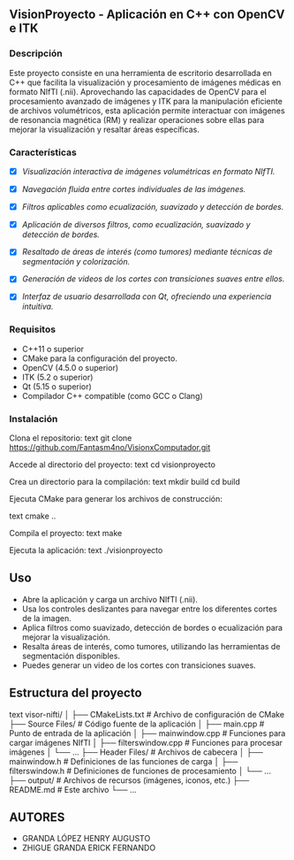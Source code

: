 ## VisionProyecto - Aplicación en C++ con OpenCV e ITK

### Descripción
Este proyecto consiste en una herramienta de escritorio desarrollada en C++ que facilita la visualización y procesamiento de imágenes médicas en formato NIfTI (.nii). Aprovechando las capacidades de OpenCV para el procesamiento avanzado de imágenes y ITK para la manipulación eficiente de archivos volumétricos, esta aplicación permite interactuar con imágenes de resonancia magnética (RM) y realizar operaciones sobre ellas para mejorar la visualización y resaltar áreas específicas.

### Características

- [x] *Visualización interactiva de imágenes volumétricas en formato NIfTI.*
- [x] *Navegación fluida entre cortes individuales de las imágenes.*
- [x] *Filtros aplicables como ecualización, suavizado y detección de bordes.*
- [x] *Aplicación de diversos filtros, como ecualización, suavizado y detección de bordes.*
- [x] *Resaltado de áreas de interés (como tumores) mediante técnicas de segmentación y colorización.*
- [x] *Generación de videos de los cortes con transiciones suaves entre ellos.*
- [x] *Interfaz de usuario desarrollada con Qt, ofreciendo una experiencia intuitiva.*


### Requisitos
- C++11 o superior
- CMake para la configuración del proyecto.
- OpenCV (4.5.0 o superior)
- ITK (5.2 o superior)
- Qt (5.15 o superior)
- Compilador C++ compatible (como GCC o Clang)

### Instalación
Clona el repositorio:
text
git clone https://github.com/Fantasm4no/VisionxComputador.git


Accede al directorio del proyecto:
text
cd visionproyecto


Crea un directorio para la compilación:
text
mkdir build
cd build

Ejecuta CMake para generar los archivos de construcción:

text
cmake ..


Compila el proyecto:
text
make


Ejecuta la aplicación:
text
./visionproyecto

## Uso

- Abre la aplicación y carga un archivo NIfTI (.nii).
- Usa los controles deslizantes para navegar entre los diferentes cortes de la imagen.
- Aplica filtros como suavizado, detección de bordes o ecualización para mejorar la visualización.
- Resalta áreas de interés, como tumores, utilizando las herramientas de segmentación disponibles.
- Puedes generar un video de los cortes con transiciones suaves.

## Estructura del proyecto

text
visor-nifti/
│
├── CMakeLists.txt        # Archivo de configuración de CMake
├── Source Files/         # Código fuente de la aplicación
│   ├── main.cpp          # Punto de entrada de la aplicación
│   ├── mainwindow.cpp    # Funciones para cargar imágenes NIfTI
│   ├── filterswindow.cpp # Funciones para procesar imágenes
│   └── ...
├── Header Files/         # Archivos de cabecera
│   ├── mainwindow.h      # Definiciones de las funciones de carga
│   ├── filterswindow.h   # Definiciones de funciones de procesamiento
│   └── ...
├── output/               # Archivos de recursos (imágenes, iconos, etc.)
├── README.md             # Este archivo
└── ...


## AUTORES

- GRANDA LÓPEZ HENRY AUGUSTO
- ZHIGUE GRANDA ERICK FERNANDO
